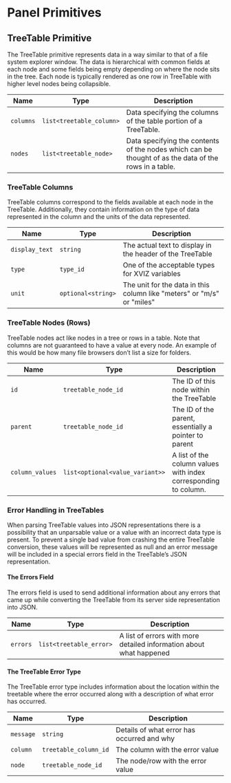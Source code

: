 # Panel Primitives

## TreeTable Primitive

The TreeTable primitive represents data in a way similar to that of a file system explorer window.
The data is hierarchical with common fields at each node and some fields being empty depending on
where the node sits in the tree. Each node is typically rendered as one row in TreeTable with higher
level nodes being collapsible.

| Name      | Type                     | Description                                                                                           |
| --------- | ------------------------ | ----------------------------------------------------------------------------------------------------- |
| `columns` | `list<treetable_column>` | Data specifying the columns of the table portion of a TreeTable.                                      |
| `nodes`   | `list<treetable_node>`   | Data specifying the contents of the nodes which can be thought of as the data of the rows in a table. |

### TreeTable Columns

TreeTable columns correspond to the fields available at each node in the TreeTable. Additionally,
they contain information on the type of data represented in the column and the units of the data
represented.

| Name           | Type               | Description                                                            |
| -------------- | ------------------ | ---------------------------------------------------------------------- |
| `display_text` | `string`           | The actual text to display in the header of the TreeTable              |
| `type`         | `type_id`          | One of the acceptable types for XVIZ variables                         |
| `unit`         | `optional<string>` | The unit for the data in this column like "meters" or "m/s" or "miles" |

### TreeTable Nodes (Rows)

TreeTable nodes act like nodes in a tree or rows in a table. Note that columns are not guaranteed to
have a value at every node. An example of this would be how many file browsers don’t list a size for
folders.

| Name            | Type                            | Description                                                     |
| --------------- | ------------------------------- | --------------------------------------------------------------- |
| `id`            | `treetable_node_id`             | The ID of this node within the TreeTable                        |
| `parent`        | `treetable_node_id`             | The ID of the parent, essentially a pointer to parent           |
| `column_values` | `list<optional<value_variant>>` | A list of the column values with index corresponding to column. |

### Error Handling in TreeTables

When parsing TreeTable values into JSON representations there is a possibility that an unparsable
value or a value with an incorrect data type is present. To prevent a single bad value from crashing
the entire TreeTable conversion, these values will be represented as null and an error message will
be included in a special errors field in the TreeTable’s JSON representation.

#### The Errors Field

The errors field is used to send additional information about any errors that came up while
converting the TreeTable from its server side representation into JSON.

| Name     | Type                    | Description                                                         |
| -------- | ----------------------- | ------------------------------------------------------------------- |
| `errors` | `list<treetable_error>` | A list of errors with more detailed information about what happened |

#### The TreeTable Error Type

The TreeTable error type includes information about the location within the treetable where the
error occurred along with a description of what error has occurred.

| Name      | Type                  | Description                                |
| --------- | --------------------- | ------------------------------------------ |
| `message` | `string`              | Details of what error has occurred and why |
| `column`  | `treetable_column_id` | The column with the error value            |
| `node`    | `treetable_node_id`   | The node/row with the error value          |
